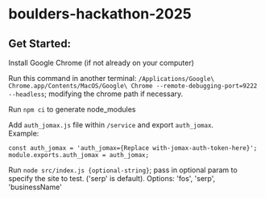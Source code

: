 # boulders-hackathon-2025



## Get Started:

Install Google Chrome (if not already on your computer)

Run this command in another terminal:
`/Applications/Google\ Chrome.app/Contents/MacOS/Google\ Chrome --remote-debugging-port=9222 --headless`; modifying the chrome path if necessary.

Run `npm ci` to generate node_modules

Add `auth_jomax.js` file within `/service` and export `auth_jomax`.  
Example:
```
const auth_jomax = 'auth_jomax={Replace with-jomax-auth-token-here}';
module.exports.auth_jomax = auth_jomax;
```

Run `node src/index.js {optional-string}`; pass in optional param to specify the site to test. ('serp' is default). Options: 'fos', 'serp', 'businessName'
